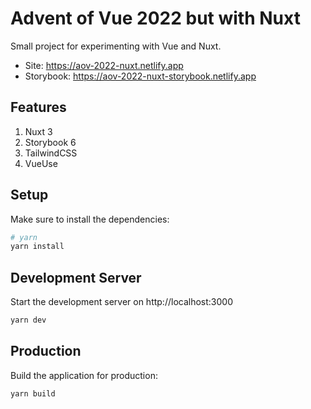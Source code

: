 # Advent of Vue 2022 but with Nuxt

Small project for experimenting with Vue and Nuxt.

- Site: https://aov-2022-nuxt.netlify.app
- Storybook: https://aov-2022-nuxt-storybook.netlify.app

## Features

1) Nuxt 3
2) Storybook 6
3) TailwindCSS
4) VueUse

## Setup

Make sure to install the dependencies:

```bash
# yarn
yarn install
```

## Development Server

Start the development server on http://localhost:3000

```bash
yarn dev
```

## Production

Build the application for production:

```bash
yarn build
```
